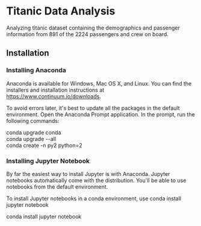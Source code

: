 # Titanic Data Analysis

Analyzing titanic dataset containing the demographics and passenger information from 891 of the 2224 passengers and crew on board.

## Installation

### Installing Anaconda

Anaconda is available for Windows, Mac OS X, and Linux. You can find the installers and installation instructions at https://www.continuum.io/downloads. 

To avoid errors later, it's best to update all the packages in the default environment. Open the Anaconda Prompt application. In the prompt, run the following commands:

conda upgrade conda  
conda upgrade --all  
conda create -n py2 python=2  

### Installing Jupyter Notebook

By far the easiest way to install Jupyter is with Anaconda. Jupyter notebooks automatically come with the distribution. You'll be able to use notebooks from the default environment.

To install Jupyter notebooks in a conda environment, use conda install jupyter notebook  

conda install jupyter notebook